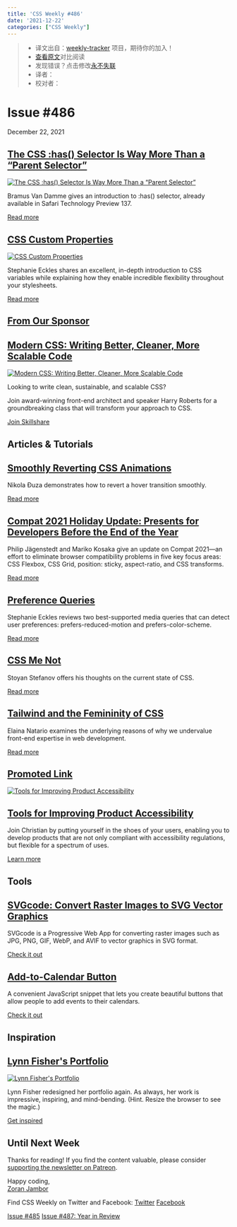 ```yaml
---
title: 'CSS Weekly #486'
date: '2021-12-22'
categories: ["CSS Weekly"]
---
```

> * 译文出自：[weekly-tracker](https://github.com/FEDarling/weekly-tracker) 项目，期待你的加入！
> * [查看原文](https://css-weekly.com/issue-486/)对比阅读
> * 发现错误？点击修改[永不失联](https://github.com/FEDarling/weekly-tracker/blob/main/weeklys/css_weekly/486/README.md)
> * 译者：
> * 校对者：

Issue #486
==========

December 22, 2021

[The CSS :has() Selector Is Way More Than a “Parent Selector”](https://www.bram.us/2021/12/21/the-css-has-selector-is-way-more-than-a-parent-selector/?utm_source=CSS-Weekly&utm_campaign=Issue-486&utm_medium=web)
-------------------------------------------------------------------------------------------------------------------------------------------------------------------------------------------------------------------

[![The CSS :has() Selector Is Way More Than a “Parent Selector”](https://css-weekly.com/wp-content/uploads/2021/12/the-css-has-selector-is-way-more-than-a-parent-selector.jpg)](https://www.bram.us/2021/12/21/the-css-has-selector-is-way-more-than-a-parent-selector/?utm_source=CSS-Weekly&utm_campaign=Issue-486&utm_medium=web)

Bramus Van Damme gives an introduction to :has() selector, already available in Safari Technology Preview 137.

[Read more](https://www.bram.us/2021/12/21/the-css-has-selector-is-way-more-than-a-parent-selector/?utm_source=CSS-Weekly&utm_campaign=Issue-486&utm_medium=web)

[CSS Custom Properties](https://12daysofweb.dev/2021/css-custom-properties/?utm_source=CSS-Weekly&utm_campaign=Issue-486&utm_medium=web)
----------------------------------------------------------------------------------------------------------------------------------------

[![CSS Custom Properties](https://css-weekly.com/wp-content/uploads/2021/12/css-custom-properties.jpg)](https://12daysofweb.dev/2021/css-custom-properties/?utm_source=CSS-Weekly&utm_campaign=Issue-486&utm_medium=web)

Stephanie Eckles shares an excellent, in-depth introduction to CSS variables while explaining how they enable incredible flexibility throughout your stylesheets.

[Read more](https://12daysofweb.dev/2021/css-custom-properties/?utm_source=CSS-Weekly&utm_campaign=Issue-486&utm_medium=web)

[From Our Sponsor](https://css-weekly.com/advertise)
----------------------------------------------------

[Modern CSS: Writing Better, Cleaner, More Scalable Code](https://cssw.io/write-better-css)
-------------------------------------------------------------------------------------------

[![Modern CSS: Writing Better, Cleaner, More Scalable Code](https://css-weekly.com/wp-content/uploads/2021/12/modern-css-writing-better-cleaner-more-scalable-code.jpg)](https://cssw.io/write-better-css)

Looking to write clean, sustainable, and scalable CSS?

Join award-winning front-end architect and speaker Harry Roberts for a groundbreaking class that will transform your approach to CSS.

[Join Skillshare](https://cssw.io/write-better-css)

Articles & Tutorials
--------------------

[Smoothly Reverting CSS Animations](https://pragmaticpineapple.com/smoothly-reverting-css-animations/?utm_source=CSS-Weekly&utm_campaign=Issue-486&utm_medium=web)
------------------------------------------------------------------------------------------------------------------------------------------------------------------

Nikola Đuza demonstrates how to revert a hover transition smoothly.

[Read more](https://pragmaticpineapple.com/smoothly-reverting-css-animations/?utm_source=CSS-Weekly&utm_campaign=Issue-486&utm_medium=web)

[Compat 2021 Holiday Update: Presents for Developers Before the End of the Year](https://web.dev/compat2021-holiday-update/?utm_source=CSS-Weekly&utm_campaign=Issue-486&utm_medium=web)
----------------------------------------------------------------------------------------------------------------------------------------------------------------------------------------

Philip Jägenstedt and Mariko Kosaka give an update on Compat 2021—an effort to eliminate browser compatibility problems in five key focus areas: CSS Flexbox, CSS Grid, position: sticky, aspect-ratio, and CSS transforms.

[Read more](https://web.dev/compat2021-holiday-update/?utm_source=CSS-Weekly&utm_campaign=Issue-486&utm_medium=web)

[Preference Queries](https://12daysofweb.dev/2021/preference-queries/?utm_source=CSS-Weekly&utm_campaign=Issue-486&utm_medium=web)
----------------------------------------------------------------------------------------------------------------------------------

Stephanie Eckles reviews two best-supported media queries that can detect user preferences: prefers-reduced-motion and prefers-color-scheme.

[Read more](https://12daysofweb.dev/2021/preference-queries/?utm_source=CSS-Weekly&utm_campaign=Issue-486&utm_medium=web)

[CSS Me Not](https://calendar.perfplanet.com/2021/css-me-not/?utm_source=CSS-Weekly&utm_campaign=Issue-486&utm_medium=web)
--------------------------------------------------------------------------------------------------------------------------

Stoyan Stefanov offers his thoughts on the current state of CSS.

[Read more](https://calendar.perfplanet.com/2021/css-me-not/?utm_source=CSS-Weekly&utm_campaign=Issue-486&utm_medium=web)

[Tailwind and the Femininity of CSS](https://thoughtbot.com/blog/tailwind-and-the-femininity-of-css?utm_source=CSS-Weekly&utm_campaign=Issue-486&utm_medium=web)
----------------------------------------------------------------------------------------------------------------------------------------------------------------

Elaina Natario examines the underlying reasons of why we undervalue front-end expertise in web development.

[Read more](https://thoughtbot.com/blog/tailwind-and-the-femininity-of-css?utm_source=CSS-Weekly&utm_campaign=Issue-486&utm_medium=web)

[Promoted Link](https://css-weekly.com/advertise/#job-ad)
---------------------------------------------------------

[![Tools for Improving Product Accessibility](https://css-weekly.com/wp-content/uploads/2021/12/tools-for-improving-product-accessibility.jpg)](https://cssw.io/tools-for-improving-product-accessibility)

[Tools for Improving Product Accessibility](https://cssw.io/tools-for-improving-product-accessibility)
------------------------------------------------------------------------------------------------------

Join Christian by putting yourself in the shoes of your users, enabling you to develop products that are not only compliant with accessibility regulations, but flexible for a spectrum of uses.

[Learn more](https://cssw.io/tools-for-improving-product-accessibility)

Tools
-----

[SVGcode: Convert Raster Images to SVG Vector Graphics](https://web.dev/svgcode/?utm_source=CSS-Weekly&utm_campaign=Issue-486&utm_medium=web)
---------------------------------------------------------------------------------------------------------------------------------------------

SVGcode is a Progressive Web App for converting raster images such as JPG, PNG, GIF, WebP, and AVIF to vector graphics in SVG format.

[Check it out](https://web.dev/svgcode/?utm_source=CSS-Weekly&utm_campaign=Issue-486&utm_medium=web)

[Add-to-Calendar Button](https://jekuer.github.io/add-to-calendar-button/?utm_source=CSS-Weekly&utm_campaign=Issue-486&utm_medium=web)
--------------------------------------------------------------------------------------------------------------------------------------

A convenient JavaScript snippet that lets you create beautiful buttons that allow people to add events to their calendars.

[Check it out](https://jekuer.github.io/add-to-calendar-button/?utm_source=CSS-Weekly&utm_campaign=Issue-486&utm_medium=web)

Inspiration
-----------

[Lynn Fisher's Portfolio](https://lynnandtonic.com/?utm_source=CSS-Weekly&utm_campaign=Issue-486&utm_medium=web)
----------------------------------------------------------------------------------------------------------------

[![Lynn Fisher's Portfolio](https://css-weekly.com/wp-content/uploads/2021/12/lynnandtonic.png)](https://lynnandtonic.com/?utm_source=CSS-Weekly&utm_campaign=Issue-486&utm_medium=web)

Lynn Fisher redesigned her portfolio again. As always, her work is impressive, inspiring, and mind-bending. (Hint. Resize the browser to see the magic.)

[Get inspired](https://lynnandtonic.com/?utm_source=CSS-Weekly&utm_campaign=Issue-486&utm_medium=web)

Until Next Week
---------------

Thanks for reading! If you find the content valuable, please consider [supporting the newsletter on Patreon](https://bit.ly/cssweekly-patreon).

Happy coding,  
[Zoran Jambor](https://twitter.com/ZoranJambor)

Find CSS Weekly on Twitter and Facebook: [Twitter](https://twitter.com/CSSWeekly) [Facebook](https://www.facebook.com/CSSWeekly)

[Issue #485](https://css-weekly.com/issue-485/) [Issue #487: Year in Review](https://css-weekly.com/issue-487/)